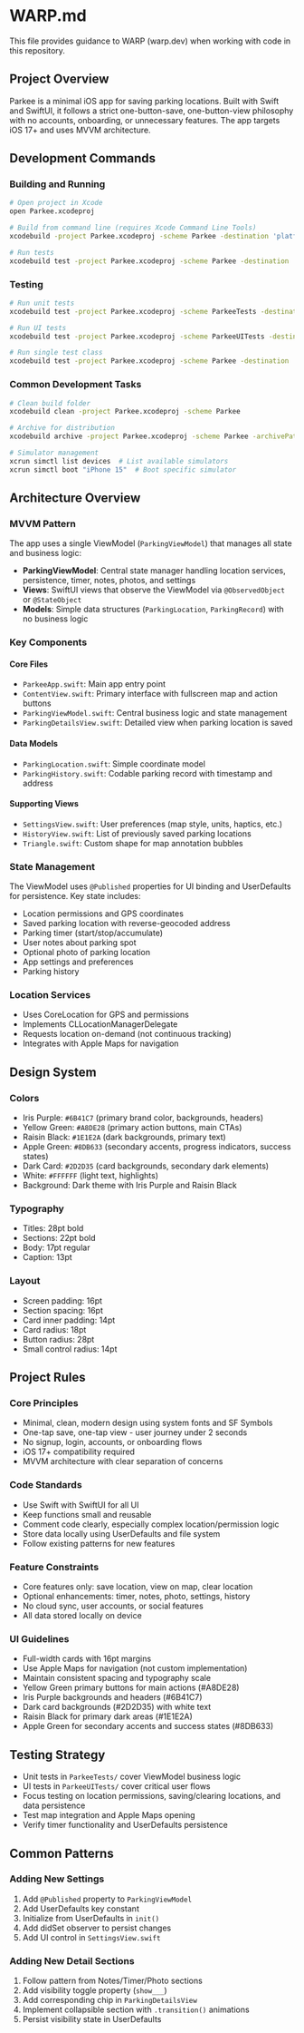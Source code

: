 # WARP.md

This file provides guidance to WARP (warp.dev) when working with code in this repository.

## Project Overview

Parkee is a minimal iOS app for saving parking locations. Built with Swift and SwiftUI, it follows a strict one-button-save, one-button-view philosophy with no accounts, onboarding, or unnecessary features. The app targets iOS 17+ and uses MVVM architecture.

## Development Commands

### Building and Running
```bash
# Open project in Xcode
open Parkee.xcodeproj

# Build from command line (requires Xcode Command Line Tools)
xcodebuild -project Parkee.xcodeproj -scheme Parkee -destination 'platform=iOS Simulator,name=iPhone 15' build

# Run tests
xcodebuild test -project Parkee.xcodeproj -scheme Parkee -destination 'platform=iOS Simulator,name=iPhone 15'
```

### Testing
```bash
# Run unit tests
xcodebuild test -project Parkee.xcodeproj -scheme ParkeeTests -destination 'platform=iOS Simulator,name=iPhone 15'

# Run UI tests
xcodebuild test -project Parkee.xcodeproj -scheme ParkeeUITests -destination 'platform=iOS Simulator,name=iPhone 15'

# Run single test class
xcodebuild test -project Parkee.xcodeproj -scheme Parkee -destination 'platform=iOS Simulator,name=iPhone 15' -only-testing:ParkeeTests/SpecificTestClass
```

### Common Development Tasks
```bash
# Clean build folder
xcodebuild clean -project Parkee.xcodeproj -scheme Parkee

# Archive for distribution
xcodebuild archive -project Parkee.xcodeproj -scheme Parkee -archivePath ./Parkee.xcarchive

# Simulator management
xcrun simctl list devices  # List available simulators
xcrun simctl boot "iPhone 15"  # Boot specific simulator
```

## Architecture Overview

### MVVM Pattern
The app uses a single ViewModel (`ParkingViewModel`) that manages all state and business logic:

- **ParkingViewModel**: Central state manager handling location services, persistence, timer, notes, photos, and settings
- **Views**: SwiftUI views that observe the ViewModel via `@ObservedObject` or `@StateObject`
- **Models**: Simple data structures (`ParkingLocation`, `ParkingRecord`) with no business logic

### Key Components

#### Core Files
- `ParkeeApp.swift`: Main app entry point
- `ContentView.swift`: Primary interface with fullscreen map and action buttons
- `ParkingViewModel.swift`: Central business logic and state management
- `ParkingDetailsView.swift`: Detailed view when parking location is saved

#### Data Models
- `ParkingLocation.swift`: Simple coordinate model
- `ParkingHistory.swift`: Codable parking record with timestamp and address

#### Supporting Views
- `SettingsView.swift`: User preferences (map style, units, haptics, etc.)
- `HistoryView.swift`: List of previously saved parking locations
- `Triangle.swift`: Custom shape for map annotation bubbles

### State Management
The ViewModel uses `@Published` properties for UI binding and UserDefaults for persistence. Key state includes:

- Location permissions and GPS coordinates
- Saved parking location with reverse-geocoded address
- Parking timer (start/stop/accumulate)
- User notes about parking spot  
- Optional photo of parking location
- App settings and preferences
- Parking history

### Location Services
- Uses CoreLocation for GPS and permissions
- Implements CLLocationManagerDelegate
- Requests location on-demand (not continuous tracking)
- Integrates with Apple Maps for navigation

## Design System

### Colors
- Iris Purple: `#6B41C7` (primary brand color, backgrounds, headers)
- Yellow Green: `#A8DE28` (primary action buttons, main CTAs)
- Raisin Black: `#1E1E2A` (dark backgrounds, primary text)
- Apple Green: `#8DB633` (secondary accents, progress indicators, success states)
- Dark Card: `#2D2D35` (card backgrounds, secondary dark elements)
- White: `#FFFFFF` (light text, highlights)
- Background: Dark theme with Iris Purple and Raisin Black

### Typography
- Titles: 28pt bold
- Sections: 22pt bold  
- Body: 17pt regular
- Caption: 13pt

### Layout
- Screen padding: 16pt
- Section spacing: 16pt
- Card inner padding: 14pt
- Card radius: 18pt
- Button radius: 28pt
- Small control radius: 14pt

## Project Rules

### Core Principles
- Minimal, clean, modern design using system fonts and SF Symbols
- One-tap save, one-tap view - user journey under 2 seconds
- No signup, login, accounts, or onboarding flows
- iOS 17+ compatibility required
- MVVM architecture with clear separation of concerns

### Code Standards
- Use Swift with SwiftUI for all UI
- Keep functions small and reusable
- Comment code clearly, especially complex location/permission logic
- Store data locally using UserDefaults and file system
- Follow existing patterns for new features

### Feature Constraints
- Core features only: save location, view on map, clear location
- Optional enhancements: timer, notes, photo, settings, history
- No cloud sync, user accounts, or social features
- All data stored locally on device

### UI Guidelines
- Full-width cards with 16pt margins
- Use Apple Maps for navigation (not custom implementation)
- Maintain consistent spacing and typography scale
- Yellow Green primary buttons for main actions (#A8DE28)
- Iris Purple backgrounds and headers (#6B41C7)
- Dark card backgrounds (#2D2D35) with white text
- Raisin Black for primary dark areas (#1E1E2A)
- Apple Green for secondary accents and success states (#8DB633)

## Testing Strategy

- Unit tests in `ParkeeTests/` cover ViewModel business logic
- UI tests in `ParkeeUITests/` cover critical user flows
- Focus testing on location permissions, saving/clearing locations, and data persistence
- Test map integration and Apple Maps opening
- Verify timer functionality and UserDefaults persistence

## Common Patterns

### Adding New Settings
1. Add `@Published` property to `ParkingViewModel`
2. Add UserDefaults key constant
3. Initialize from UserDefaults in `init()`
4. Add didSet observer to persist changes
5. Add UI control in `SettingsView.swift`

### Adding New Detail Sections
1. Follow pattern from Notes/Timer/Photo sections
2. Add visibility toggle property (`show___`)
3. Add corresponding chip in `ParkingDetailsView`
4. Implement collapsible section with `.transition()` animations
5. Persist visibility state in UserDefaults
